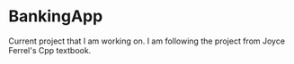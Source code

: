 # BankingApp

Current project that I am working on. I am following the project from Joyce Ferrel's Cpp textbook.  
